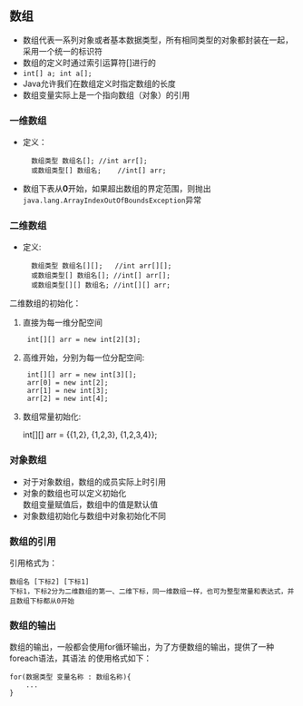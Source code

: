 ## 数组 ##
* 数组代表一系列对象或者基本数据类型，所有相同类型的对象都封装在一起，采用一个统一的标识符
* 数组的定义时通过索引运算符[]进行的
 * `int[] a; int a[];`
* Java允许我们在数组定义时指定数组的长度
* 数组变量实际上是一个指向数组（对象）的引用
### 一维数组 ###
* 定义：

		数组类型 数组名[];	//int arr[];
		或数组类型[] 数组名;	//int[] arr;
* 数组下表从**0**开始，如果超出数组的界定范围，则抛出`java.lang.ArrayIndexOutOfBoundsException`异常

### 二维数组 ###
* 定义:

		数组类型 数组名[][];	//int arr[][];
		或数组类型[] 数组名[]; //int[] arr[];
		或数组类型[][] 数组名; //int[][] arr;

二维数组的初始化：

1. 直接为每一维分配空间

		int[][] arr = new int[2][3];
2. 高维开始，分别为每一位分配空间:

		int[][] arr = new int[3][];
		arr[0] = new int[2];
		arr[1] = new int[3];
		arr[2] = new int[4];
3. 数组常量初始化:

	int[][] arr = {{1,2}, {1,2,3}, {1,2,3,4}};
### 对象数组 ###
* 对于对象数组，数组的成员实际上时引用
* 对象的数组也可以定义初始化  
数组变量赋值后，数组中的值是默认值
* 对象数组初始化与数组中对象初始化不同
### 数组的引用 ###
引用格式为：

	数组名 [下标2] [下标1]
	下标1，下标2分为二维数组的第一、二维下标，同一维数组一样，也可为整型常量和表达式，并且数组下标都从0开始

### 数组的输出 ###

数组的输出，一般都会使用for循环输出，为了方便数组的输出，提供了一种foreach语法，其语法 的使用格式如下：

	for(数据类型 变量名称 : 数组名称){
		...
	}
